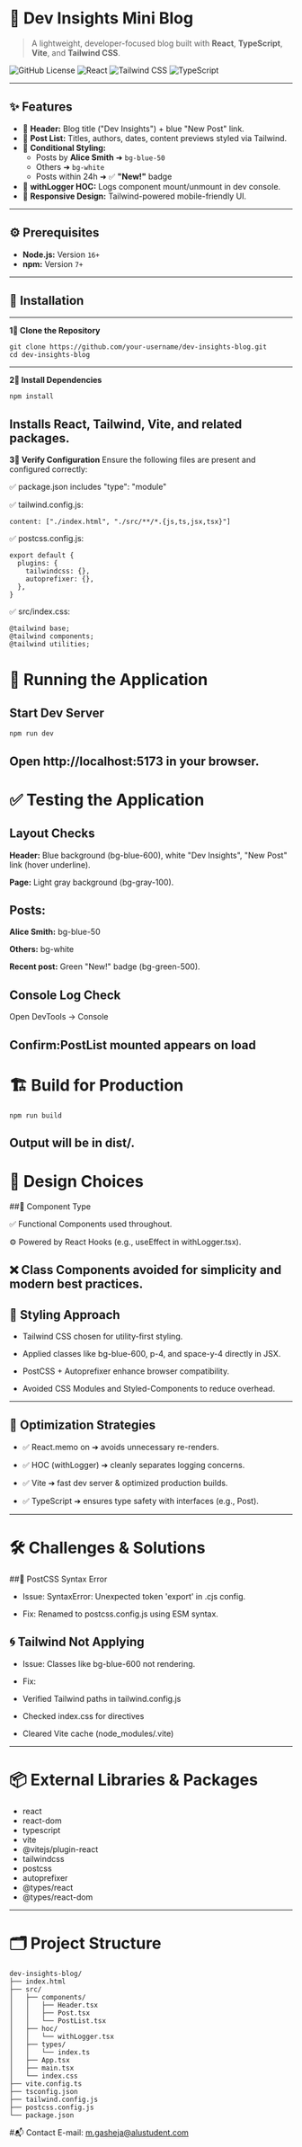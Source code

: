# 🧠 **Dev Insights Mini Blog**

> A lightweight, developer-focused blog built with **React**, **TypeScript**, **Vite**, and **Tailwind CSS**.

![GitHub License](https://img.shields.io/badge/license-MIT-blue.svg)
![React](https://img.shields.io/badge/React-18.2.0-blue?logo=react)
![Tailwind CSS](https://img.shields.io/badge/TailwindCSS-3.4.1-38bdf8?logo=tailwind-css)
![TypeScript](https://img.shields.io/badge/TypeScript-5.0.2-3178c6?logo=typescript)

---

## ✨ **Features**

- 📌 **Header:** Blog title ("Dev Insights") + blue "New Post" link.
- 📄 **Post List:** Titles, authors, dates, content previews styled via Tailwind.
- 🎨 **Conditional Styling:**
  - Posts by **Alice Smith** ➜ `bg-blue-50`
  - Others ➜ `bg-white`
  - Posts within 24h ➜ ✅ **"New!"** badge
- 🧩 **withLogger HOC:** Logs component mount/unmount in dev console.
- 📱 **Responsive Design:** Tailwind-powered mobile-friendly UI.

---

## ⚙️ **Prerequisites**

- **Node.js:** Version `16+`
- **npm:** Version `7+`

---
## 🚀 **Installation**
---
**1⃣ Clone the Repository**
```
git clone https://github.com/your-username/dev-insights-blog.git
cd dev-insights-blog
```
---
**2⃣ Install Dependencies**
```
npm install
```
Installs React, Tailwind, Vite, and related packages.
---
**3⃣ Verify Configuration**
Ensure the following files are present and configured correctly:

✅ package.json includes "type": "module"

✅ tailwind.config.js:
```
content: ["./index.html", "./src/**/*.{js,ts,jsx,tsx}"]
```
✅ postcss.config.js:
```
export default {
  plugins: {
    tailwindcss: {},
    autoprefixer: {},
  },
}
```
✅ src/index.css:
```
@tailwind base;
@tailwind components;
@tailwind utilities;
```
# 🧪 **Running the Application**
## **Start Dev Server**
```
npm run dev
```
Open http://localhost:5173 in your browser.
---
# ✅ **Testing the Application**
## Layout Checks
**Header:** Blue background (bg-blue-600), white "Dev Insights", "New Post" link (hover underline).

**Page:** Light gray background (bg-gray-100).

## Posts:

**Alice Smith:** bg-blue-50

**Others:** bg-white

**Recent post:** Green "New!" badge (bg-green-500).

## Console Log Check

Open DevTools → Console

Confirm:PostList mounted appears on load
---
# 🏗️ **Build for Production**
```
npm run build
```
Output will be in dist/.
---
# 🧠 **Design Choices**
##🧬 Component Type

✅ Functional Components used throughout.

⚙️ Powered by React Hooks (e.g., useEffect in withLogger.tsx).

❌ Class Components avoided for simplicity and modern best practices.
---

## 🎨 Styling Approach
- Tailwind CSS chosen for utility-first styling.

- Applied classes like bg-blue-600, p-4, and space-y-4 directly in JSX.

- PostCSS + Autoprefixer enhance browser compatibility.

- Avoided CSS Modules and Styled-Components to reduce overhead.
---
## 🧰 Optimization Strategies
- ✅ React.memo on <Post /> ➔ avoids unnecessary re-renders.

- ✅ HOC (withLogger) ➔ cleanly separates logging concerns.

- ✅ Vite ➔ fast dev server & optimized production builds.

- ✅ TypeScript ➔ ensures type safety with interfaces (e.g., Post).
---
# 🛠️ Challenges & Solutions
##💨 PostCSS Syntax Error

- Issue: SyntaxError: Unexpected token 'export' in .cjs config.

- Fix: Renamed to postcss.config.js using ESM syntax.
## 🌀 Tailwind Not Applying
- Issue: Classes like bg-blue-600 not rendering.

- Fix:

- Verified Tailwind paths in tailwind.config.js

- Checked index.css for directives

- Cleared Vite cache (node_modules/.vite)
---
# 📦 External Libraries & Packages
- react
- react-dom
- typescript
- vite
- @vitejs/plugin-react
- tailwindcss
- postcss
- autoprefixer
- @types/react
- @types/react-dom
---
# 🗂️ Project Structure
```
dev-insights-blog/
├── index.html
├── src/
│   ├── components/
│   │   ├── Header.tsx
│   │   ├── Post.tsx
│   │   └── PostList.tsx
│   ├── hoc/
│   │   └── withLogger.tsx
│   ├── types/
│   │   └── index.ts
│   ├── App.tsx
│   ├── main.tsx
│   └── index.css
├── vite.config.ts
├── tsconfig.json
├── tailwind.config.js
├── postcss.config.js
└── package.json
```
#📬 Contact
E-mail: m.gasheja@alustudent.com





